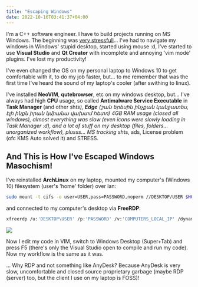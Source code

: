 ```yaml
---
title: "Escaping Windows"
date: 2022-10-16T03:41:37+04:00
---
```


I'm a C++ software engineer. I have to build projects running on MS Windows.
The beginning was [very stressfull](https://xn--69aa8bzb.xn--y9a3aq/web/@gaspar/109030661073651505)...
I've had to navigate my windows in Windows' stupid desktop, started using mouse :d,
I've started to use **Visual Studio** and **Qt Creator** with incomplete and annoying
'vim mode' plugins. I've lost my productivity!

I've even changed the OS on my personal laptop to Windows 10 to get comfortable
with it, to do my job faster, but... to me remember that was the first time I've
heard the sound of my laptop's cooler (after swithing to linux).

I've installed **NeoVIM**, **qutebrowser**, etc on my windows desktop, but...
I've always had high **CPU** usage, so called **Antimalware Service Executable**
in **Task Manager** (and other sh*ts), **Edge** (շան երեսին ինչքան կանջատես, էլի
ինքն իրան կմիանա վախտմ հետո) 4GB RAM usage (closed all windows), almost
everything was slow (even icons were slowly loading in Task Manager :d), and a
lot of stuff on my desktop (files, folders... unorganized workflow), plusss...
MS tracking sh*ts, ads, License problem (ofc KMS Auto solved it) and STRESS.

## And This is How I've Escaped Windows Masochism!

I've reinstalled **ArchLinux** on my laptop, mounted my computer's (Windows 10)
filesystem (user's 'home' folder) over lan:
```bash
sudo mount -t cifs -o user=USER,pass=PASSWORD,noperm //DESKTOP/USER $HOME/windows
```
and connected to my computer's desktop via **FreeRDP**:
```bash
xfreerdp /u:'DESKTOP\USER' /p:'PASSWORD' /v:'COMPUTERS_LOCAL_IP' /dynamic-resolution -grab-keyboard
```

![](../2022-10-16-042344_1366x768_scrot.png)

Now I edit my code in VIM, switch to Windows Desktop (Super+Tab) and press F5
(there's only the Visual Studio open to compile and run my code). Now my workflow
is the same as it was.

... Why RDP and not something like AnyDesk? Because AnyDesk is very slow,
uncomfortable and closed source proprietary garbage (maybe RDP (server) too, but
the client I use on my laptop is FOSS)!

